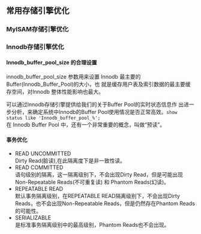 ## 常用存储引擎优化
### MyISAM存储引擎优化

### Innodb存储引擎优化
#### Innodb_buffer_pool_size 的合理设置
innodb_buffer_pool_size 参数用来设置 Innodb 最主要的 Buffer(Innodb_Buffer_Pool)的大小，也 就是缓存用户表及索引数据的最主要缓存空间，对Innodb 整体性能影响也最大。  

可以通过Innodb存储引擎提供给我们的关于Buffer Pool的实时状态信息作 出进一步分析，来确定系统中Innodb的Buffer Pool使用情况是否正常高效。`show status like 'Innodb_buffer_pool_%';`  
在 Innodb Buffer Pool 中，还有一个非常重要的概念，叫做“预读”。

#### 事务优化
- READ UNCOMMITTED   
  Dirty Read(脏读),在此隔离度下是非一致性读。
- READ COMMITTED  
  语句级别的隔离，这一隔离级别下，不会出现Dirty Read，但是可能出现Non-Repeatable Reads(不可重复读) 和 Phantom Reads(幻读)。
- REPEATABLE READ  
  默认事务隔离级别，在REPEATABLE READ隔离级别下，不会出现Dirty Reads，也不会出现Non-Repeatable Reads，但是仍然存在Phantom Reads的可能性。
- SERIALIZABLE  
  是标准事务隔离级别中的最高级别，Phantom Reads也不会出现。
